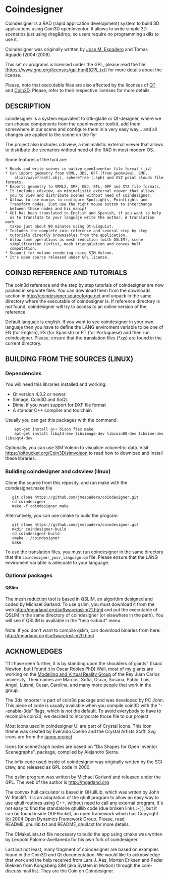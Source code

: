 Coindesigner
============

Coindesigner is a RAD (rapid application development) system to build 3D applications 
using Coin3D openInventor. It allows to write simple 3D scenarios just using 
drag&drop, so users require no programming skills to use it. 

Coindesigner was originally written by [Jose M. Espadero](https://github.com/jmespadero) and Tomas Aguado (2004-2008).

This set or programs is licensed under the GPL, please read the file [https://www.gnu.org/licenses/gpl.html](GPL.txt) for more details about the license.

Please, note that executable files are also affected by the licenses of 
[QT](https://www.qt.io/licensing/) and [Coin3D](https://bitbucket.org/Coin3D/coin/wiki/Home). 
Please, refer to their respective licenses for more details.


## DESCRIPTION

coindesigner is a system equivalent to Gtk-glade or Qt-designer, where we can
choose components from the openInventor toolkit, add them somewhere in our
scene and configure them in a very easy way... and all changes are applied
to the scene on the fly!

The project also includes cdsview, a minimalistic external viewer that allows
to distribute the scenarios without need of the RAD in most modern OS.

Some features of the tool are:

    * Reads and write scenes in native openInventor file format (.iv)
    * Can import geometry from VRML, 3DS, OFF (from geomview), SMF, 
        alias/wavefront(.obj), sphereTree (.sph) and XYZ point clouds file formats. 
    * Exports geometry to VRML2, SMF, OBJ, STL, OFF and XYZ file formats.
    * It includes cdsview, an minimalistic external viewer that allows
      you to view and distribute scenes without need of coindesigner.
    * Allows to use manips to configure SpotLights, PointLights and 
      Transform nodes. Just use the right mouse button to interchange 
      between those nodes and his manip!
    * GUI has been translated to English and Spanish, if you want to help
      us to translate to your languaje write the author. A translation work
      takes just about 90 minutes using Qt-Linguist.
    * Includes the complete coin reference and several step by step
      tutorials directly brownsables from the application.
    * Allow some operations as mesh reduction (with QSLIM), scene
      simplification (ivfix), mesh triangulation and convex hull
      computation.
    * Support for volume rendering using SIM Voleon.
    * It's open source released under GPL license. 

## COIN3D REFERENCE AND TUTORIALS

The coin3d reference and the step by step tutorials of coindesigner
are now packed in separate files. You can download them from the
downloads section in http://coindesigner.sourceforge.net and
unpack in the same directory where the executable of coindesigner is.
If reference directory is not found, coindesigner will try to access to
an online version of the reference.

Default languaje is english. If you want to see coindesigner in your own
languaje then you have to define the LANG enviroment variable to be one of
EN (for English), ES (for Spanish) or PT (for Portuguese) and then run 
coindesigner. Please, ensure that the translation files (*.qs) are found 
in the current directory.

## BUILDING FROM THE SOURCES (LINUX)

### Dependencies
You will need this libraries installed and working:
 
 * Qt version 4.3.2 or newer.
 * Simage, Coin3D and SoQt. 
 * Dime, if you want support for DXF file format
 * A standar C++ compiler and toolchain
 
Usually you can get this packages with the command:

```
    apt-get install g++ bison flex make 
    apt-get install libqt4-dev libsimage-dev libcoin80-dev libdime-dev libsoqt4-dev 
```

Optionally, you can use SIM Voleon to visualice volumetric data. Visit 
   https://bitbucket.org/Coin3D/simvoleon to read how to download and install these libraries.

### Building coindesigner and cdsview (linux)

Clone the source from this reposity, and run make with the coindesigner.make file

```
   git clone https://github.com/jmespadero/coindesigner.git
   cd coindesigner
   make -f coindesigner.make 
```

Alternatively, you can use cmake to build the program:

```
   git clone https://github.com/jmespadero/coindesigner.git
   mkdir coindesigner-build
   cd coindesigner-build
   cmake ../coindesigner
   make   
```

To use the translation files, you must run coindesigner in the 
same directory that the `coindesigner_your_language.qm` file. Please
ensure that the LANG enviroment variable is adecuate to your language.

### Optional packages

#### QSlim

The mesh reduction tool is based in QSLIM, an algorithm designed and 
coded by Michael Garland. To use qslim, you must download it from the web
http://mgarland.org/software/qslim21.html and put the 
executable of QSLIM in the same directory of coindesigner (or elsewhere
in the path). You will see if QSLIM is available in the "help->about" menu.

Note: If you don't want to compile qslim, can download binaries from here:
http://mgarland.org/software/qslim20.html


## ACKNOWLEDGES

"If I have seen further, it is by standing upon the shoulders of giants"
(Isaac Newton, but I found it in Oscar Robles PhD)
Well, most of my giants are working on the [Modelling and Virtual Reality
Group](http://www.gmrv.es) of the Rey Juan Carlos university. Their names are Marcos, Sofía, Oscar,
Susana, Pablo, Luis, Angel, Luismi, Cesar, Carolina, and many more people that
work in the group.

The 3ds importer is part of coin3d package and was developed by PC John.
This piece of code is usually available when you compile coin3D with
the "--enable-3ds" flags, which is not the default. To avoid everybody 
to have to recompile coin3d, we decided to incorporate those file to
our project

Most icons used in coindesigner UI are part of Crystal Icons. This icon 
theme was created by Everaldo Coelho and the Crystal Artists Staff. 
Svg icons are from the [tango project](http://tango.freedesktop.org/)

Icons for sceneGraph nodes are based on "Dia Shapes for Open Inventor Scenegraphs",
package, compiled by Alejandro Sierra.
 
The ivfix code used inside of coindesigner was originally written by 
the SGI crew, and released as GPL code in 2000. 

The qslim program was written by Michael Garland and released under the 
GPL. The web of the author is http://mgarland.org

The convex hull calculator is based in QHullLib, which was writen by 
John W. Ratcliff. It is an adaptation of the qhull program to allow 
an easy way to use qhull routines using C++, without need to call any
external program. It's not easy to find the standalone qhulllib code
(due broken links :-( ), but it can be found inside ODFRocket, an open
framework which has Copyright (c) 2004 Open Dynamics Framework Group.
Please, read README_qhulllib.txt and README_qhull.txt for more details.

The CMakeLists.txt file necessary to build the app using cmake was written
by Leopold Palomo-Avellaneda for his own fork of coindesigner.

Last but not least, many fragment of coindesigner are based on examples found in
the Coin3D and Qt documentation. We would like to acknowledge that work and 
the help received from Lars J. Aas, Morten Eriksen and Peder Blekken from 
Kongsberg SIM (aka System in Motion) through the coin-discuss mail list.
They are the Coin on Coindesigner.


